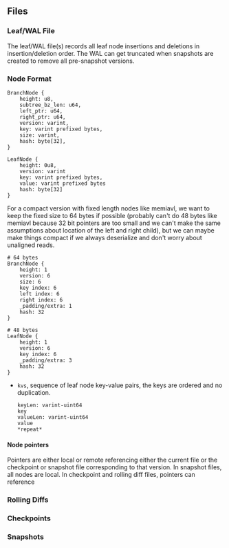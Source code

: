 ## Files

### Leaf/WAL File

The leaf/WAL file(s) records all leaf node insertions and deletions in insertion/deletion order.
The WAL can get truncated when snapshots are created to remove all pre-snapshot versions.

### Node Format

```
BranchNode {
    height: u8,
    subtree_bz_len: u64,
    left_ptr: u64,
    right_ptr: u64,
    version: varint,
    key: varint prefixed bytes,
    size: varint,
    hash: byte[32],
}

LeafNode {
    height: 0u8,
    version: varint
    key: varint prefixed bytes,
    value: varint prefixed bytes
    hash: byte[32]
}
```


For a compact version with fixed length nodes like memiavl,
we want to keep the fixed size to 64 bytes if possible
(probably can't do 48 bytes like memiavl because 32 bit pointers
are too small and we can't make the same assumptions about
location of the left and right child), but we can
maybe make things compact if we always deserialize
and don't worry about unaligned reads.
```
# 64 bytes
BranchNode {
    height: 1
    version: 6
    size: 6
    key index: 6
    left index: 6
    right index: 6
    _padding/extra: 1
    hash: 32
}

# 48 bytes
LeafNode {
    height: 1
    version: 6
    key index: 6
    _padding/extra: 3
    hash: 32
}
```

- `kvs`, sequence of leaf node key-value pairs, the keys are ordered and no duplication.

  ```
  keyLen: varint-uint64
  key
  valueLen: varint-uint64
  value
  *repeat*
  ```

#### Node pointers

Pointers are either local or remote referencing either the current file or the checkpoint or snapshot
file corresponding to that version.
In snapshot files, all nodes are local.
In checkpoint and rolling diff files, pointers can reference

### Rolling Diffs




### Checkpoints

### Snapshots